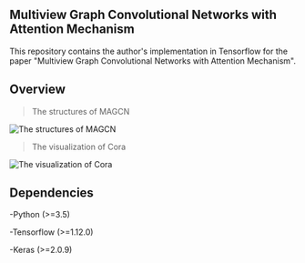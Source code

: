 ## Multiview Graph Convolutional Networks with Attention Mechanism

This repository contains the author's implementation in Tensorflow for the paper "Multiview Graph Convolutional Networks with Attention Mechanism".


## Overview

>The structures of MAGCN  

![The structures of MAGCN](https://github.com/ICML2020-submission/MAGCN/blob/master/images/MAGCN_structure.jpg)

>The visualization of Cora

![The visualization of Cora](https://github.com/ICML2020-submission/MAGCN/blob/master/images/MAGCN-vis.png)


## Dependencies

-Python (>=3.5)

-Tensorflow (>=1.12.0)

-Keras (>=2.0.9)
